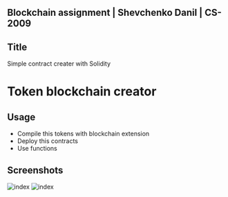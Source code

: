## Blockchain assignment | Shevchenko Danil | CS-2009


## Title
Simple contract creater with Solidity

# Token blockchain creator

## Usage
- Compile this tokens with blockchain extension
- Deploy this contracts
- Use functions

## Screenshots
![index](https://user-images.githubusercontent.com/74530896/193148127-4e00e404-ee1f-44e5-bbf2-7e12b1d8166a.png)
![index](https://user-images.githubusercontent.com/74530896/193148519-41487e7f-5592-45cf-aa6e-a0829e5290ed.png)

